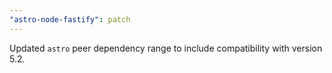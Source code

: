 ```yaml
---
"astro-node-fastify": patch
---
```


Updated `astro` peer dependency range to include compatibility with version 5.2.
